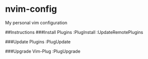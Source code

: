 # nvim-config
My personal vim configuration 

##Instructions
###Install Plugins
    :PlugInstall
    :UpdateRemotePlugins

###Update Plugins
    :PlugUpdate

###Upgrade Vim-Plug
    :PlugUpgrade

